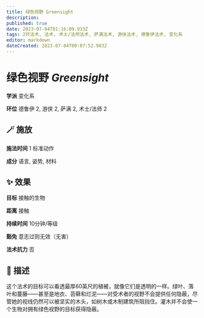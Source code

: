 ```yaml
---
title: 绿色视野 Greensight
description: 
published: true
date: 2023-07-04T01:16:09.933Z
tags: 2环法术, 法术, 术士/法师法术, 萨满法术, 游侠法术, 德鲁伊法术, 变化系
editor: markdown
dateCreated: 2023-07-04T00:07:52.983Z
---
```


# **绿色视野** *Greensight*

**学派** 变化系 

**环位** 德鲁伊 2, 游侠 2, 萨满 2, 术士/法师 2

## 🪄 施放

**施法时间** 1 标准动作

**成分** 语言, 姿势, 材料

## ✨ 效果 

**目标** 接触的生物 

**距离** 接触  

**持续时间** 10分钟/等级 

**豁免** 意志过则无效（无害）

**法术抗力** 否

## 📖 描述

这个法术的目标可以看透最厚60英尺的植被，就像它们是透明的一样。绿叶、落叶和蔓藤——甚至是地衣、苔藓和烂泥——对受术者的视野不会提供任何隐蔽，尽管她的视线仍然可以被坚实的木头，如树木或木制建筑所阻挡住。灌木并不会使一个生物对拥有绿色视野的目标获得隐蔽。
    